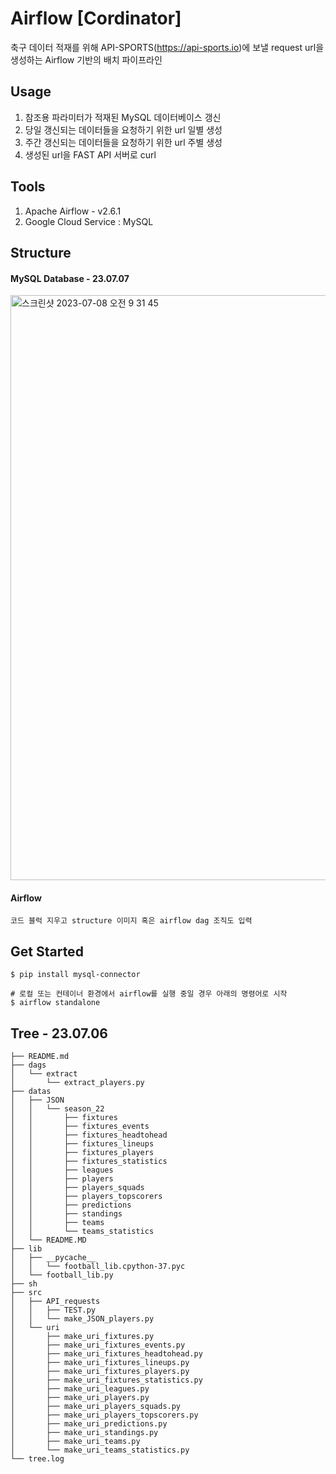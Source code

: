 # Airflow [Cordinator]
 축구 데이터 적재를 위해 API-SPORTS(https://api-sports.io)에 보낼 request url을 생성하는 Airflow 기반의 배치 파이프라인
 
## Usage
 1. 참조용 파라미터가 적재된 MySQL 데이터베이스 갱신
 2. 당일 갱신되는 데이터들을 요청하기 위한 url 일별 생성
 3. 주간 갱신되는 데이터들을 요청하기 위한 url 주별 생성
 4. 생성된 url을 FAST API 서버로 curl
 
## Tools
 1. Apache Airflow - v2.6.1
 2. Google Cloud Service : MySQL 

## Structure
#### MySQL Database - 23.07.07
<img width="936" alt="스크린샷 2023-07-08 오전 9 31 45" src="https://github.com/IamScout/airflow-cordinator-/assets/130134750/ffd30525-2fb5-4914-8bae-7e9181334435">

#### Airflow
```
코드 블럭 지우고 structure 이미지 혹은 airflow dag 조직도 입력
```
 
## Get Started
```
$ pip install mysql-connector
```
``` 
# 로컬 또는 컨테이너 환경에서 airflow를 실행 중일 경우 아래의 명령어로 시작
$ airflow standalone
```

## Tree - 23.07.06
```
├── README.md
├── dags
│   └── extract
│       └── extract_players.py
├── datas
│   ├── JSON
│   │   └── season_22
│   │       ├── fixtures
│   │       ├── fixtures_events
│   │       ├── fixtures_headtohead
│   │       ├── fixtures_lineups
│   │       ├── fixtures_players
│   │       ├── fixtures_statistics
│   │       ├── leagues
│   │       ├── players
│   │       ├── players_squads
│   │       ├── players_topscorers
│   │       ├── predictions
│   │       ├── standings
│   │       ├── teams
│   │       └── teams_statistics
│   └── README.MD
├── lib
│   ├── __pycache__
│   │   └── football_lib.cpython-37.pyc
│   └── football_lib.py
├── sh
├── src
│   ├── API_requests
│   │   ├── TEST.py
│   │   └── make_JSON_players.py
│   └── uri
│       ├── make_uri_fixtures.py
│       ├── make_uri_fixtures_events.py
│       ├── make_uri_fixtures_headtohead.py
│       ├── make_uri_fixtures_lineups.py
│       ├── make_uri_fixtures_players.py
│       ├── make_uri_fixtures_statistics.py
│       ├── make_uri_leagues.py
│       ├── make_uri_players.py
│       ├── make_uri_players_squads.py
│       ├── make_uri_players_topscorers.py
│       ├── make_uri_predictions.py
│       ├── make_uri_standings.py
│       ├── make_uri_teams.py
│       └── make_uri_teams_statistics.py
└── tree.log

```
